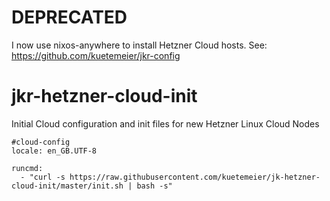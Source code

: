 # DEPRECATED

I now use nixos-anywhere to install Hetzner Cloud hosts. See: https://github.com/kuetemeier/jkr-config

# jkr-hetzner-cloud-init
Initial Cloud configuration and init files for new Hetzner Linux Cloud Nodes

```[shell]
#cloud-config
locale: en_GB.UTF-8

runcmd:
  - "curl -s https://raw.githubusercontent.com/kuetemeier/jk-hetzner-cloud-init/master/init.sh | bash -s"
```

